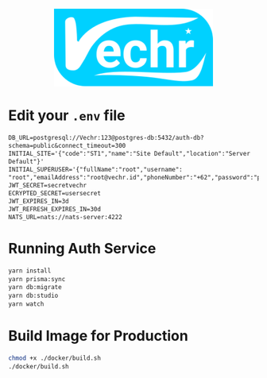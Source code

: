 <p align="center">
  <a href="" target="blank"><img src="./public/logo.svg" width="320" alt="Vechr Logo" /></a>
</p>

# Edit your `.env` file
```
DB_URL=postgresql://Vechr:123@postgres-db:5432/auth-db?schema=public&connect_timeout=300
INITIAL_SITE='{"code":"ST1","name":"Site Default","location":"Server Default"}'
INITIAL_SUPERUSER='{"fullName":"root","username": "root","emailAddress":"root@vechr.id","phoneNumber":"+62","password":"password123"}'
JWT_SECRET=secretvechr
ECRYPTED_SECRET=usersecret
JWT_EXPIRES_IN=3d
JWT_REFRESH_EXPIRES_IN=30d
NATS_URL=nats://nats-server:4222
```

# Running Auth Service
```bash
yarn install
yarn prisma:sync
yarn db:migrate
yarn db:studio
yarn watch
```

# Build Image for Production
```bash
chmod +x ./docker/build.sh
./docker/build.sh
```